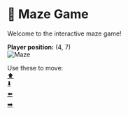 # 🧩 Maze Game  
Welcome to the interactive maze game!

**Player position:** (4, 7)  
![Maze](https://recognize-instructor-criteria-other.trycloudflare.com/images/pos_4_7.png?t=1760506135555)

Use these to move:  
[⬆️](https://recognize-instructor-criteria-other.trycloudflare.com/move/4_7_w)  
[⬇️](https://recognize-instructor-criteria-other.trycloudflare.com/move/4_7_s)  
[⬅️](https://recognize-instructor-criteria-other.trycloudflare.com/move/4_7_a)  
[➡️](https://recognize-instructor-criteria-other.trycloudflare.com/move/4_7_d)

